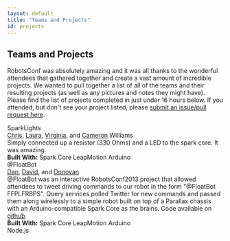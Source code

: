 ```yaml
---
layout: default
title: "Teams and Projects"
id: projects
---
```

<div class='container'>

<h2 class="featurette-heading mtop">Teams and Projects</h2>
<p>RobotsConf was absolutely amazing and it was all thanks to the wonderful attendees that gathered together and create a vast amount of incredible projects. We wanted to pull together a list of all of the teams and their resulting projects (as well as any pictures and notes they might have). Please find the list of projects completed in just under 16 hours below. If you attended, but don't see your project listed, please <a href="https://github.com/RobotsConf/2013">submit an issue/pull request here</a>.</p>

<!-- Example of a team/project description, use this template to easily create a pull request at https://github.com/RobotsConf/2013/pulls -->
<div class='team' id='sparklights'>
  <div class='name'>SparkLights</div>
  <div class='Members'><a href="http://twitter.com/voodootikigod">Chris</a>, <a href="http://twitter.com/lwilliams">Laura</a>, <a href="http://twitter.com/babyvirginia">Virginia</a>, and <a href="http://twitter.com/robotcameron">Cameron</a> Williams</div>
  <div class='description'>Simply connected up a resistor (330 Ohms) and a LED to the spark core. It was amazing.</div>
  <div class='builtwith'><strong>Built With:</strong> <i class='icon-check'></i> Spark Core <i class='icon-unchecked'></i> LeapMotion <i class='icon-unchecked'></i> Arduino</div>
</div>


<div class='team' id='floatbot'>
  <div class='name'>@FloatBot</div>
  <div class='Members'>
    <a href="http://twitter.com/gotdan">Dan</a>,
    <a href="http://twitter.com/resseguie">David</a>, and
    <a href="http://twitter.com/dtex">Donovan</a></div>
  <div class='description'>@FloatBot was an interactive RobotsConf2013 project that allowed attendees to tweet driving commands to our robot in the form "@FloatBot FFPLFRBPS". Query services polled Twitter for new commands and passed them along wirelessly to a simple robot built on top of a Parallax chassis with an Arduino-compatible Spark Core as the brains. Code available on <a href="https://github.com/dtex/robotsconf2013">github</a></div>
  <div class='builtwith'><strong>Built With:</strong> <i class='icon-check'></i> Spark Core <i class='icon-unchecked'></i> LeapMotion <i class='icon-unchecked'></i> Arduino</div> <i class='icon-checked'></i> Node.js</div>
</div>
